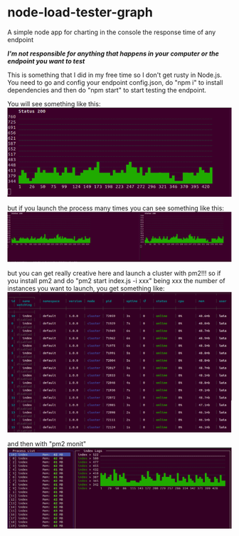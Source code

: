 # node-load-tester-graph
A simple node app for charting in the console the response time of any endpoint

***I'm not responsible for anything that happens in your computer or the endpoint you want to test***

This is something that I did in my free time so I don't get rusty in Node.js. You need to go and config your endpoint config.json, do "npm i" to install dependencies and then do "npm start" to start testing the endpoint.

You will see something like this:
![Image of One Test](https://github.com/paoliniluis/node-load-tester-graph/blob/master/images/onetest.png)

but if you launch the process many times you can see something like this:
![Image of Two Tests](https://github.com/paoliniluis/node-load-tester-graph/blob/master/images/twotests.png)

but you can get really creative here and launch a cluster with pm2!!! so if you install pm2 and do "pm2 start index.js -i xxx" being xxx 
the number of instances you want to launch, you get something like:
![Image of cluster](https://github.com/paoliniluis/node-load-tester-graph/blob/master/images/pm2cluster.png)

and then with "pm2 monit"
![Image of monitoring](https://github.com/paoliniluis/node-load-tester-graph/blob/master/images/pm2cluster2.png)
